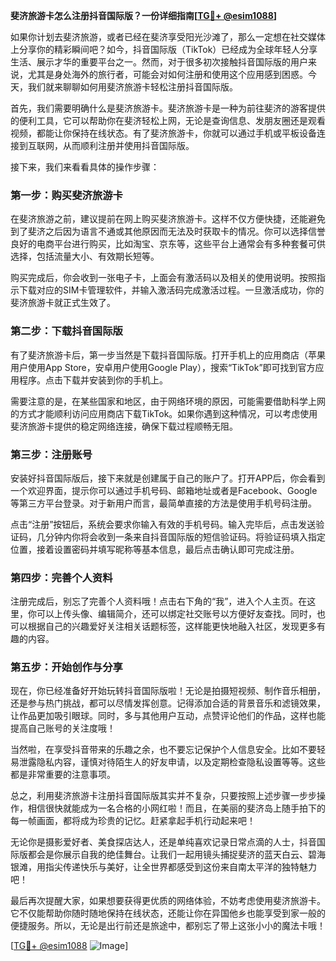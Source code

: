 **斐济旅游卡怎么注册抖音国际版？一份详细指南[[TG💪+ @esim1088](https://t.me/s/esim1088)]**

如果你计划去斐济旅游，或者已经在斐济享受阳光沙滩了，那么一定想在社交媒体上分享你的精彩瞬间吧？如今，抖音国际版（TikTok）已经成为全球年轻人分享生活、展示才华的重要平台之一。然而，对于很多初次接触抖音国际版的用户来说，尤其是身处海外的旅行者，可能会对如何注册和使用这个应用感到困惑。今天，我们就来聊聊如何用斐济旅游卡轻松注册抖音国际版。

首先，我们需要明确什么是斐济旅游卡。斐济旅游卡是一种为前往斐济的游客提供的便利工具，它可以帮助你在斐济轻松上网，无论是查询信息、发朋友圈还是观看视频，都能让你保持在线状态。有了斐济旅游卡，你就可以通过手机或平板设备连接到互联网，从而顺利注册并使用抖音国际版。

接下来，我们来看看具体的操作步骤：

### 第一步：购买斐济旅游卡

在斐济旅游之前，建议提前在网上购买斐济旅游卡。这样不仅方便快捷，还能避免到了斐济之后因为语言不通或其他原因而无法及时获取卡的情况。你可以选择信誉良好的电商平台进行购买，比如淘宝、京东等，这些平台上通常会有多种套餐可供选择，包括流量大小、有效期长短等。

购买完成后，你会收到一张电子卡，上面会有激活码以及相关的使用说明。按照指示下载对应的SIM卡管理软件，并输入激活码完成激活过程。一旦激活成功，你的斐济旅游卡就正式生效了。

### 第二步：下载抖音国际版

有了斐济旅游卡后，第一步当然是下载抖音国际版。打开手机上的应用商店（苹果用户使用App Store，安卓用户使用Google Play），搜索“TikTok”即可找到官方应用程序。点击下载并安装到你的手机上。

需要注意的是，在某些国家和地区，由于网络环境的原因，可能需要借助科学上网的方式才能顺利访问应用商店下载TikTok。如果你遇到这种情况，可以考虑使用斐济旅游卡提供的稳定网络连接，确保下载过程顺畅无阻。

### 第三步：注册账号

安装好抖音国际版后，接下来就是创建属于自己的账户了。打开APP后，你会看到一个欢迎界面，提示你可以通过手机号码、邮箱地址或者是Facebook、Google等第三方平台登录。对于新用户而言，最简单直接的方法是使用手机号码注册。

点击“注册”按钮后，系统会要求你输入有效的手机号码。输入完毕后，点击发送验证码，几分钟内你将会收到一条来自抖音国际版的短信验证码。将验证码填入指定位置，接着设置密码并填写昵称等基本信息，最后点击确认即可完成注册。

### 第四步：完善个人资料

注册完成后，别忘了完善个人资料哦！点击右下角的“我”，进入个人主页。在这里，你可以上传头像、编辑简介，还可以绑定社交账号以方便好友查找。同时，也可以根据自己的兴趣爱好关注相关话题标签，这样能更快地融入社区，发现更多有趣的内容。

### 第五步：开始创作与分享

现在，你已经准备好开始玩转抖音国际版啦！无论是拍摄短视频、制作音乐相册，还是参与热门挑战，都可以尽情发挥创意。记得添加合适的背景音乐和滤镜效果，让作品更加吸引眼球。同时，多与其他用户互动，点赞评论他们的作品，这样也能提高自己账号的关注度哦！

当然啦，在享受抖音带来的乐趣之余，也不要忘记保护个人信息安全。比如不要轻易泄露隐私内容，谨慎对待陌生人的好友申请，以及定期检查隐私设置等等。这些都是非常重要的注意事项。

总之，利用斐济旅游卡注册抖音国际版其实并不复杂，只要按照上述步骤一步步操作，相信很快就能成为一名合格的小网红啦！而且，在美丽的斐济岛上随手拍下的每一帧画面，都将成为珍贵的记忆。赶紧拿起手机行动起来吧！

无论你是摄影爱好者、美食探店达人，还是单纯喜欢记录日常点滴的人士，抖音国际版都会是你展示自我的绝佳舞台。让我们一起用镜头捕捉斐济的蓝天白云、碧海银滩，用指尖传递快乐与美好，让全世界都感受到这份来自南太平洋的独特魅力吧！

最后再次提醒大家，如果想要获得更优质的网络体验，不妨考虑使用斐济旅游卡。它不仅能帮助你随时随地保持在线状态，还能让你在异国他乡也能享受到家一般的便捷服务。所以，无论是出行前还是旅途中，都别忘了带上这张小小的魔法卡哦！

[[TG💪+ @esim1088](https://t.me/s/esim1088) ![Image](https://i.postimg.cc/4NQfJmqS/Snipaste-2025-05-13-00-14-12.png)]